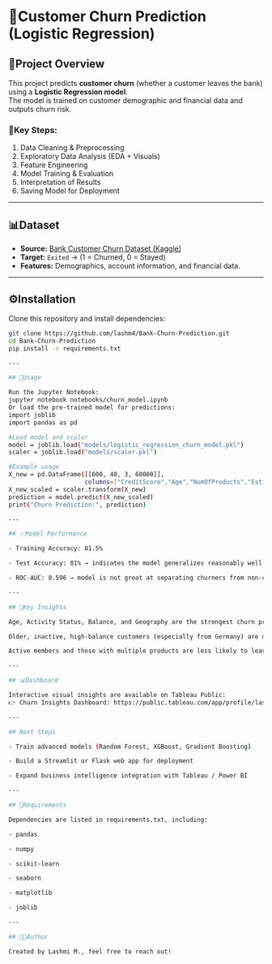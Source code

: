 # 🏦Customer Churn Prediction (Logistic Regression)

## 📌Project Overview
This project predicts **customer churn** (whether a customer leaves the bank) using a **Logistic Regression model**.  
The model is trained on customer demographic and financial data and outputs churn risk.

### 🔑Key Steps:
1. Data Cleaning & Preprocessing  
2. Exploratory Data Analysis (EDA + Visuals)  
3. Feature Engineering  
4. Model Training & Evaluation  
5. Interpretation of Results  
6. Saving Model for Deployment  

---

## 📊Dataset
- **Source:** [Bank Customer Churn Dataset (Kaggle)](https://www.kaggle.com/datasets/shubhammeshram579/bank-customer-churn-prediction)  
- **Target:** `Exited` → (1 = Churned, 0 = Stayed)  
- **Features:** Demographics, account information, and financial data.  

---

## ⚙️Installation
Clone this repository and install dependencies:

```bash
git clone https://github.com/lashm4/Bank-Churn-Prediction.git
cd Bank-Churn-Prediction
pip install -r requirements.txt

---

## 🚀Usage

Run the Jupyter Notebook:
jupyter notebook notebooks/churn_model.ipynb
Or load the pre-trained model for predictions:
import joblib
import pandas as pd

#Load model and scaler
model = joblib.load("models/logistic_regression_churn_model.pkl")
scaler = joblib.load("models/scaler.pkl")

#Example usage
X_new = pd.DataFrame([[600, 40, 3, 60000]], 
                     columns=["CreditScore","Age","NumOfProducts","EstimatedSalary"])
X_new_scaled = scaler.transform(X_new)
prediction = model.predict(X_new_scaled)
print("Churn Prediction:", prediction)

---

## 📈Model Performance

- Training Accuracy: 81.5%

- Test Accuracy: 81% → indicates the model generalizes reasonably well

- ROC-AUC: 0.596 → model is not great at separating churners from non-churners

---

## 🔑Key Insights

Age, Activity Status, Balance, and Geography are the strongest churn predictors.

Older, inactive, high-balance customers (especially from Germany) are more likely to churn.

Active members and those with multiple products are less likely to leave.

---

## 📊Dashboard

Interactive visual insights are available on Tableau Public:
👉 Churn Insights Dashboard: https://public.tableau.com/app/profile/lashmi.munante/viz/ChurnInsightsDashboard/Dashboard1#1

---

## Next Steps

- Train advanced models (Random Forest, XGBoost, Gradient Boosting)

- Build a Streamlit or Flask web app for deployment

- Expand business intelligence integration with Tableau / Power BI

---

## 📜Requirements

Dependencies are listed in requirements.txt, including:

- pandas

- numpy

- scikit-learn

- seaborn

- matplotlib

- joblib

---

## 👩‍💻Author

Created by Lashmi M., feel free to reach out!
